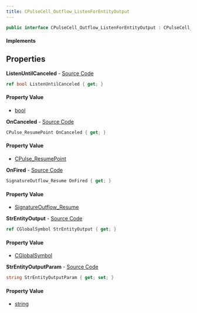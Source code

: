 ```yaml
---
title: CPulseCell_Outflow_ListenForEntityOutput
---
```


```csharp
public interface CPulseCell_Outflow_ListenForEntityOutput : CPulseCell_BaseYieldingInflow, CPulseCell_BaseFlow, CPulseCell_Base, ISchemaClass<CPulseCell_Base>, ISchemaClass<CPulseCell_BaseFlow>, ISchemaClass<CPulseCell_BaseYieldingInflow>, ISchemaClass<CPulseCell_Outflow_ListenForEntityOutput>, ISchemaField, ISchemaClass, INativeHandle
```

#### Implements

## Properties

**ListenUntilCanceled** - [Source Code](https://github.com/swiftly-solution/swiftlys2/blob/main/managed/src/SwiftlyS2.Generated/Schemas/Interfaces/CPulseCell_Outflow_ListenForEntityOutput.cs#L24)

```csharp
ref bool ListenUntilCanceled { get; }
```

#### Property Value

- [bool](https://learn.microsoft.com/dotnet/api/system.boolean)

**OnCanceled** - [Source Code](https://github.com/swiftly-solution/swiftlys2/blob/main/managed/src/SwiftlyS2.Generated/Schemas/Interfaces/CPulseCell_Outflow_ListenForEntityOutput.cs#L18)

```csharp
CPulse_ResumePoint OnCanceled { get; }
```

#### Property Value

- [CPulse_ResumePoint](/docs/api/shared/schemadefinitions/cpulse_resumepoint)

**OnFired** - [Source Code](https://github.com/swiftly-solution/swiftlys2/blob/main/managed/src/SwiftlyS2.Generated/Schemas/Interfaces/CPulseCell_Outflow_ListenForEntityOutput.cs#L16)

```csharp
SignatureOutflow_Resume OnFired { get; }
```

#### Property Value

- [SignatureOutflow_Resume](/docs/api/shared/schemadefinitions/signatureoutflow_resume)

**StrEntityOutput** - [Source Code](https://github.com/swiftly-solution/swiftlys2/blob/main/managed/src/SwiftlyS2.Generated/Schemas/Interfaces/CPulseCell_Outflow_ListenForEntityOutput.cs#L20)

```csharp
ref CGlobalSymbol StrEntityOutput { get; }
```

#### Property Value

- [CGlobalSymbol](/docs/api/shared/natives/cglobalsymbol)

**StrEntityOutputParam** - [Source Code](https://github.com/swiftly-solution/swiftlys2/blob/main/managed/src/SwiftlyS2.Generated/Schemas/Interfaces/CPulseCell_Outflow_ListenForEntityOutput.cs#L22)

```csharp
string StrEntityOutputParam { get; set; }
```

#### Property Value

- [string](https://learn.microsoft.com/dotnet/api/system.string)

